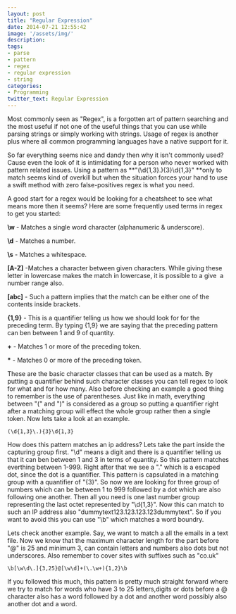```yaml
---
layout: post
title: "Regular Expression"
date: 2014-07-21 12:55:42
image: '/assets/img/'
description:
tags:
- parse
- pattern
- regex
- regular expression
- string
categories:
- Programming
twitter_text: Regular Expression
---
```


Most commonly seen as "Regex", is a forgotten art of pattern searching and the most useful if not one of the useful things that you can use while parsing strings or simply working with strings. Usage of regex is another plus where all common programming languages have a native support for it. 

So far everything seems nice and dandy then why it isn't commonly used? Cause even the look of it is intimidating for a person who never worked with pattern related issues. Using a pattern as **"(\d{1,3}\.){3}\d{1,3}" **only to match seems kind of overkill but when the situation forces your hand to use a swift method with zero false-positives regex is what you need.

A good start for a regex would be looking for a cheatsheet to see what means more then it seems? Here are some frequently used terms in regex to get you started:

**\w** - Matches a single word character (alphanumeric & underscore).

**\d** - Matches a number.

**\s** - Matches a whitespace.

**[A-Z]** -Matches a character between given characters. While giving these letter in lowercase makes the match in lowercase, it is possible to a give  a number range also.

**[abc]** - Such a pattern implies that the match can be either one of the contents inside brackets.

**{1,9}** - This is a quantifier telling us how we should look for for the preceding term. By typing {1,9} we are saying that the preceding pattern can ben between 1 and 9 of quantity.

**+** - Matches 1 or more of the preceding token.

**\*** - Matches 0 or more of the preceding token.

These are the basic character classes that can be used as a match. By putting a quantifier behind such character classes you can tell regex to look for what and for how many.
Also before checking an example a good thing to remember is the use of parentheses. Just like in math, everything between "(" and ")" is considered as a group so putting a quantifier right after a matching group will effect the whole group rather then a single token. Now lets take a look at an example.

    
    (\d{1,3}\.){3}\d{1,3}
    


How does this pattern matches an ip address? Lets take the part inside the capturing group first.
"\d" means a digit and there is a quantifier telling us that it can ben between 1 and 3 in terms of quantity. So this pattern matches everthing between 1-999. Right after that we see a "\." which is a escaped dot, since the dot is a quantifier. This pattern is capsulated in a matching group with a quantifier of "{3}". So now we are looking for three group of numbers which can be between 1 to 999 followed by a dot which are also following one another. Then all you need is one last number group representing the last octet represented by "\d{1,3}". Now this can match to such an IP address also "dummytext123.123.123.123dummytext". So if you want to avoid this you can use "\b" which matches a word boundry.

Lets check another example. Say, we want to match a all the emails in a text file. Now we know that the maximum character length for the part before "@" is 25 and minimum 3, can contain letters and numbers also dots but not underscores. Also remember to cover sites with suffixes such as "co.uk"

    
    
    \b[\w\d\.]{3,25}@[\w\d]+(\.\w+){1,2}\b
    



If you followed this much, this pattern is pretty much straight forward where we try to match for words who have 3 to 25 letters,digits or dots before a @ character also has a word followed by a dot and another word possibly also another dot and a word.
